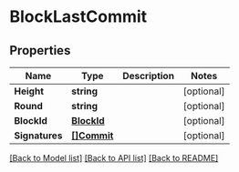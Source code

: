# BlockLastCommit

## Properties

Name | Type | Description | Notes
------------ | ------------- | ------------- | -------------
**Height** | **string** |  | [optional] 
**Round** | **string** |  | [optional] 
**BlockId** | [**BlockId**](BlockID.md) |  | [optional] 
**Signatures** | [**[]Commit**](Commit.md) |  | [optional] 

[[Back to Model list]](../README.md#documentation-for-models) [[Back to API list]](../README.md#documentation-for-api-endpoints) [[Back to README]](../README.md)


